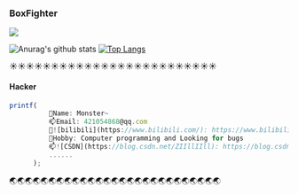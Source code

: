 ### BoxFighter

![](https://komarev.com/ghpvc/?username=ZZZ-Monster&color=yellowgreen)

![Anurag's github stats](https://github-readme-stats.vercel.app/api?username=ZZZ-Monster&show_icons=true&icon_color=fff&bg_color=30,e96443,904e95&title_color=fff&text_color=fff)   [![Top Langs](https://github-readme-stats.vercel.app/api/top-langs/?username=BoxFighter&layout=compact&theme=buefy&title_color=000)](https://github.com/anuraghazra/github-readme-stats)




:sunny::sunny::sunny::sunny::sunny::sunny::sunny::sunny::sunny::sunny::sunny::sunny::sunny::sunny::sunny::sunny::sunny::sunny::sunny::sunny::sunny::sunny::sunny::sunny::sunny:

#### Hacker

```javascript
printf(
          👋Name: Monster~
          📫Email: 421054868@qq.com
          💎![bilibili](https://www.bilibili.com/): https://www.bilibili.com/
          🎳Hobby: Computer programming and Looking for bugs     
          📫![CSDN](https://blog.csdn.net/ZIIllIIll): https://blog.csdn.net/ZIIllIIll
          ......
      );
```


:earth_asia::earth_asia::earth_asia::earth_asia::earth_asia::earth_asia::earth_asia::earth_asia::earth_asia::earth_asia::earth_asia::earth_asia::earth_asia::earth_asia::earth_asia::earth_asia::earth_asia::earth_asia::earth_asia::earth_asia::earth_asia::earth_asia::earth_asia::earth_asia::earth_asia::earth_asia::earth_asia:

